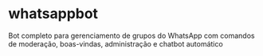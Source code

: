 # whatsappbot
Bot completo para gerenciamento de grupos do WhatsApp com comandos de moderação, boas-vindas, administração e chatbot automático
